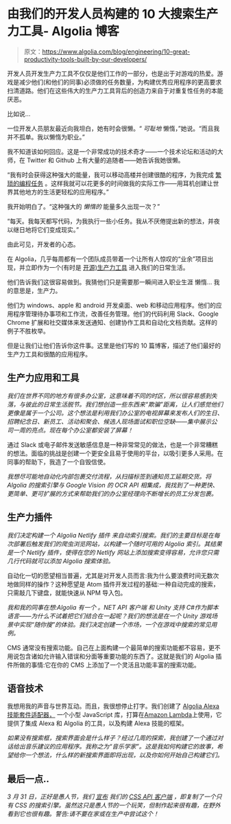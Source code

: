 # 由我们的开发人员构建的 10 大搜索生产力工具- Algolia 博客

> 原文：<https://www.algolia.com/blog/engineering/10-great-productivity-tools-built-by-our-developers/>

开发人员开发生产力工具不仅仅是他们工作的一部分，也是出于对游戏的热爱。游戏是减少他们(和他们的同事)必须做的任务数量，为构建优秀应用程序的更高要求扫清道路。他们在这些伟大的生产力工具背后的创造力来自于对重复性任务的本能厌恶。

比如说…

一位开发人员朋友最近向我坦白，她有时会很懒。“ *可耻地* 懒惰，”她说。“而且我并不孤单。我以懒惰为职业。”

我不知道该如何回应。这是一个非常成功的技术奇才——一个技术论坛和活动的大师，在 Twitter 和 Github 上有大量的追随者——她告诉我她很懒。

“我有时会获得这种强大的能量，我可以移动高楼并创建很酷的程序，为我完成 [繁琐的编程任务](https://www.computercareers.org/11-ways-to-save-time-as-a-programmer/) 。这样我就可以花更多的时间做我的实际工作——用耳机创建让世界其他地方的生活更轻松的应用程序。”

我开始明白了。“这种强大的 *懒惰的* 能量多久出现一次？”

“每天。我每天都写代码，为我执行一些小任务。我从不厌倦提出新的想法，并夜以继日地将它们变成现实。”

由此可见，开发者的心态。

在 Algolia，几乎每周都有一个团队成员带着一个让所有人惊叹的“业余”项目出现，并立即作为一个(有时是 [开源)生产力工具](https://javascript.plainenglish.io/open-source-tools-to-make-the-lives-of-developers-easier-eef0f029d5b7) 进入我们的日常生活。

他们告诉我们这很容易做到。我猜他们只是需要那一瞬间进入职业生涯 懒惰… 我的意思是，生产力。

他们为 windows、apple 和 android 开发桌面、web 和移动应用程序。他们的应用程序管理待办事项和工作流，改善任务管理。他们的代码利用 Slack、Google Chrome 扩展和社交媒体来发送通知、创建协作工具和自动化文档贡献。这样的例子不胜枚举。

但是让我们让他们告诉你这件事。这里是他们写的 10 篇博客，描述了他们最好的生产力工具和很酷的应用程序。

## [](#productivity-apps-and-tools)生产力应用和工具

*我们在世界不同的地方有很多办公室，这意味着不同的时区，所以很容易感到失落，与彼此的日常生活脱节。我们想创造一些东西来“欺骗”距离，让人们感觉他们更像是属于一个公司。这个想法是利用我们办公室的电视屏幕来发布人们的生日、招聘纪念日、新员工、活动和聚会、候选人现场面试和职位空缺——集中展示公司一周的亮点。现在每个办公室都安装了屏幕！*

通过 Slack 或电子邮件发送敏感信息是一种非常常见的做法，也是一个非常糟糕的想法。面临的挑战是创建一个更安全且易于使用的平台，以吸引更多人采用。在同事的帮助下，我造了一个自毁信使。

*我想尽可能地自动化内部包裹交付流程，从扫描标签到通知员工延期交货。将 Algolia 的搜索引擎与 Google Vision 的 OCR API 相集成，我找到了一种更快、更简单、更可扩展的方式来帮助我们的办公室经理向不断增长的员工分发包裹。*

## [](#productivity-plug-ins)生产力插件

*我们决定构建一个 Algolia Netlify 插件 来自动索引搜索。我们的主要目标是在每次部署后触发我们的爬虫浏览网站，以构建一个随时可用的 Algolia 索引。其结果是一个 Netlify 插件，使得在您的 Netlify 网站上添加搜索变得容易，允许您只需几行代码就可以添加 Algolia 搜索体验。*

自动化一切的愿望相当普遍，尤其是对开发人员而言:我为什么要浪费时间无数次地做同样的操作？这种愿望是 Atom 插件开发过程的基础:一种自动完成的搜索，只需敲几下键盘，就能快速从 NPM 导入包。

*我和我的同事在想:Algolia 有一个 。NET API 客户端 和 Unity 支持 C#作为脚本语言——为什么不试着把它们结合在一起呢？我们的想法是在一个 Unity 游戏场景中实现“随你搜”的体验。我们决定创建一个市场，一个在游戏中搜索的常见用例。*

CMS 通常没有搜索功能。自己在上面构建一个最简单的搜索功能都不容易，更不用说包含诸如允许输入错误和分面等重要功能的东西了。这就是我们的 Algolia 插件所做的事情:它在你的 CMS 上添加了一个灵活且功能丰富的搜索功能。

## [](#voice-technology)语音技术

我想用我的声音与世界互动。而且，我很想停止打字。我们创建了 [Algolia Alexa 技能套件适配器，](https://github.com/algolia/algoliasearch-alexa) 一个小型 JavaScript 库，打算在[Amazon Lambda](https://aws.amazon.com/lambda/)上使用，它提供了集成 Alexa 和 Algolia 的工具，以及构建 Alexa 技能的框架。

*如果没有搜索框，搜索界面会是什么样子？经过几周的探索，我创建了一个通过对话给出音乐建议的应用程序。我称之为“音乐学家”。这是我如何构建它的故事，希望给你一个想法，什么样的新搜索界面即将出现，以及你如何开始自己构建它们。*

## [](#and-last-but-not-least)最后一点..

*3 月 31 日，正好是愚人节，我们 [宣布](https://www.algolia.com/blog/product/js-is-dead-all-hail-css/) 我们的 [CSS API 客户端](https://community.algolia.com/algoliasearch-client-css/) ，即复制了一个只有 CSS 的搜索引擎。虽然这只是愚人节的一个玩笑，但制作起来很有趣，在野外看到它也很有趣。警告:请不要在家或在生产中尝试这个！*